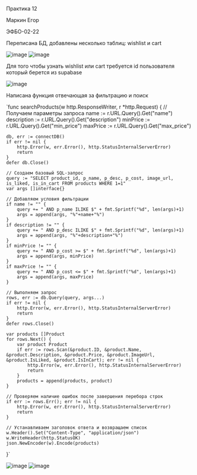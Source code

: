 Практика 12

Маркин Егор

ЭФБО-02-22

Переписана БД, добавлены несколько таблиц: wishlist и cart 

![image](https://github.com/user-attachments/assets/06a5ea3c-af21-4ae1-8fe6-a5ef2fc27ee7)
![image](https://github.com/user-attachments/assets/4ba1f9e5-bfd8-4ba4-a243-13ff4894ddee)


Для того чтобы узнать wishlist или cart требуется id пользователя который берется из supabase

![image](https://github.com/user-attachments/assets/81463426-ffde-4a62-ac85-b4270ad5e237)


Написана функция отвечающая за фильтрацию и поиск


`func searchProducts(w http.ResponseWriter, r *http.Request) {
	// Получаем параметры запроса
	name := r.URL.Query().Get("name")
	description := r.URL.Query().Get("description")
	minPrice := r.URL.Query().Get("min_price")
	maxPrice := r.URL.Query().Get("max_price")

	db, err := connectDB()
	if err != nil {
		http.Error(w, err.Error(), http.StatusInternalServerError)
		return
	}
	defer db.Close()

	// Создаем базовый SQL-запрос
	query := "SELECT product_id, p_name, p_desc, p_cost, image_url, is_liked, is_in_cart FROM products WHERE 1=1"
	var args []interface{}

	// Добавляем условия фильтрации
	if name != "" {
		query += " AND p_name ILIKE $" + fmt.Sprintf("%d", len(args)+1)
		args = append(args, "%"+name+"%")
	}
	if description != "" {
		query += " AND p_desc ILIKE $" + fmt.Sprintf("%d", len(args)+1)
		args = append(args, "%"+description+"%")
	}
	if minPrice != "" {
		query += " AND p_cost >= $" + fmt.Sprintf("%d", len(args)+1)
		args = append(args, minPrice)
	}
	if maxPrice != "" {
		query += " AND p_cost <= $" + fmt.Sprintf("%d", len(args)+1)
		args = append(args, maxPrice)
	}

	// Выполняем запрос
	rows, err := db.Query(query, args...)
	if err != nil {
		http.Error(w, err.Error(), http.StatusInternalServerError)
		return
	}
	defer rows.Close()

	var products []Product
	for rows.Next() {
		var product Product
		if err := rows.Scan(&product.ID, &product.Name, &product.Description, &product.Price, &product.ImageUrl, &product.IsLiked, &product.IsInCart); err != nil {
			http.Error(w, err.Error(), http.StatusInternalServerError)
			return
		}
		products = append(products, product)
	}

	// Проверяем наличие ошибок после завершения перебора строк
	if err := rows.Err(); err != nil {
		http.Error(w, err.Error(), http.StatusInternalServerError)
		return
	}

	// Устанавливаем заголовок ответа и возвращаем список
	w.Header().Set("Content-Type", "application/json")
	w.WriteHeader(http.StatusOK)
	json.NewEncoder(w).Encode(products)

}`


 ![image](https://github.com/user-attachments/assets/850cd036-16f4-472a-9b0d-e4e48f9ef6fa)
 ![image](https://github.com/user-attachments/assets/0c4c1d29-4cf5-440a-9a29-e68dbaccd4ec)

